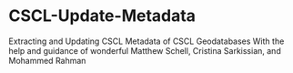 # CSCL-Update-Metadata
Extracting and Updating CSCL Metadata of CSCL Geodatabases
With the help and guidance of wonderful Matthew Schell, Cristina Sarkissian, and Mohammed Rahman
